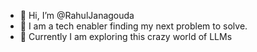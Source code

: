 - 👋 Hi, I’m @RahulJanagouda
- 👀 I am a tech enabler finding my next problem to solve.
- 🌱 Currently I am exploring this crazy world of LLMs 

<!---
RahulJanagouda/RahulJanagouda is a ✨ special ✨ repository because its `README.md` (this file) appears on your GitHub profile.
You can click the Preview link to take a look at your changes.
--->
